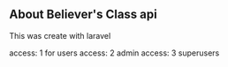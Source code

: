 

## About Believer's Class api

This was create with laravel

access: 1 for users
access: 2 admin
access: 3 superusers

